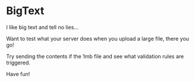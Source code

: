 # BigText
I like big text and tell no lies...

Want to test what your server does when you upload a large file, there you go! 

Try sending the contents if the 1mb file and see what validation rules are triggered.

Have fun!
